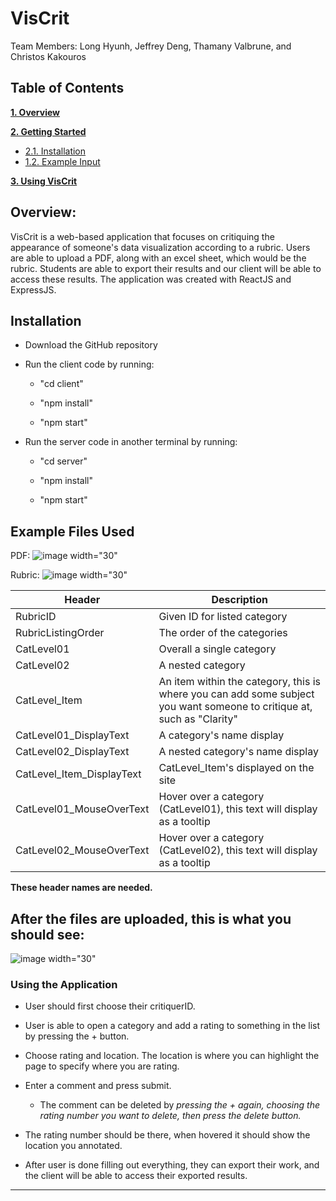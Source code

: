 # VisCrit

Team Members: Long Hyunh, Jeffrey Deng, Thamany Valbrune, and Christos Kakouros
## Table of Contents

**[1. Overview ](#heading--1)**

**[2. Getting Started ](#heading--2)**
  * [2.1. Installation ](#heading--2)
  * [1.2. Example Input ](#heading--1-2)

**[3. Using VisCrit ](#heading--3)**


## Overview: <a name="heading--1"/>

VisCrit is a web-based application that focuses on critiquing the appearance of someone's data visualization according to a rubric. Users are able to upload a PDF, along with an excel sheet, which would be the rubric. Students are able to export their results and our client will be able to access these results. The application was created with ReactJS and ExpressJS.

## Installation <a name="heading--2"/>

* Download the GitHub repository

* Run the client code by running:

  * "cd client"

  * "npm install"

  * "npm start" 

* Run the server code in another terminal by running:

  * "cd server"

  * "npm install"

  * "npm start"

## Example Files Used <a name="heading--1-2"/>
PDF:
![image width="30"](https://github.com/longy2k/VisCrit/assets/90154619/95ff538a-9a00-4129-976c-40d7c485650b)

Rubric:
![image width="30"](https://github.com/longy2k/VisCrit/assets/90154619/b5b66cd5-5ded-4e98-af40-70abe2689b71)

| Header | Description |
| --- | --- |
| RubricID | Given ID for listed category |
| RubricListingOrder | The order of the categories |
| CatLevel01 | Overall a single category |
| CatLevel02  | A nested category |
| CatLevel_Item | An item within the category, this is where you can add some subject you want someone to critique at, such as "Clarity" |
| CatLevel01_DisplayText | A category's name display |
| CatLevel02_DisplayText | A nested category's name display |
| CatLevel_Item_DisplayText | CatLevel_Item's displayed on the site |
| CatLevel01_MouseOverText | Hover over a category (CatLevel01), this text will display as a tooltip |
| CatLevel02_MouseOverText | Hover over a category (CatLevel02), this text will display as a tooltip |

**These header names are needed.**

## After the files are uploaded, this is what you should see:
![image width="30"](https://github.com/longy2k/VisCrit/assets/90154619/758931af-ee00-449f-983f-06153fbe360c)

### Using the Application <a name="heading--3"/> 

* User should first choose their critiquerID.

* User is able to open a category and add a rating to something in the list by pressing the + button. 

* Choose rating and location. The location is where you can highlight the page to specify where you are rating. 

* Enter a comment and press submit. 
  * The comment can be deleted by *pressing the + again, choosing the rating number you want to delete, then press the delete button.* 

* The rating number should be there, when hovered it should show the location you annotated.

* After user is done filling out everything, they can export their work, and the client will be able to access their exported results. 



--------
